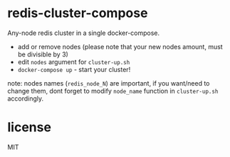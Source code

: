 # redis-cluster-compose
Any-node redis cluster in a single docker-compose.

- add or remove nodes (please note that your new nodes amount, must be divisible by 3)
- edit `nodes` argument for `cluster-up.sh`
- `docker-compose up` - start your cluster!

note: nodes names (`redis_node_N`) are important, if you want/need to change them,
dont forget to modify `node_name` function in `cluster-up.sh` accordingly.

# license
MIT
